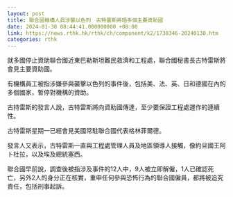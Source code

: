 ```yaml
---
layout: post
title: 聯合國機構人員涉襲以色列　古特雷斯將晤多個主要資助國
date: 2024-01-30 08:44:41.000000000 +08:00
link: https://news.rthk.hk/rthk/ch/component/k2/1738346-20240130.htm
categories: rthk
---
```


就多國停止資助聯合國近東巴勒斯坦難民救濟和工程處，聯合國秘書長古特雷斯將會見主要資助國。

有機構員工被指涉嫌參與襲擊以色列的事件後，包括美、法、英、日和德國在內的多個國家，暫停對機構的資助。

古持雷斯的發言人說，古特雷斯將向資助國傳達，至少要保證工程處運作的連續性。

古特雷斯星期一已經會見美國常駐聯合國代表格林菲爾德。

發言人又表示，古特雷斯一直與工程處管理人員及地區領導人接觸，像約旦國王阿卜杜拉，以及埃及總統塞西。

聯合國早前說，調查後被指涉及事件的12人中，9人被立即解僱，1人已確認死亡，另外2人的身分正在核實，重申任何參與恐怖行為的聯合國僱員，都將被追究責任，包括刑事起訴。
